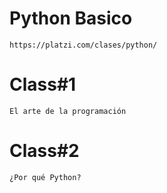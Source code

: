 # Python Basico
    https://platzi.com/clases/python/
# Class#1
    El arte de la programación
# Class#2
    ¿Por qué Python?